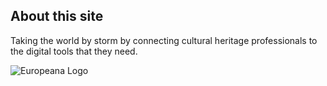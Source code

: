 ## About this site

Taking the world by storm by connecting cultural heritage professionals to the digital tools that they need.

![Europeana Logo](//logo_English_Apples.gif)